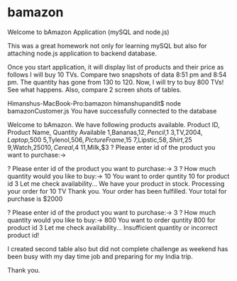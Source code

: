 # bamazon
Welcome to bAmazon Application (mySQL and node.js)

This was a great homework not only for learning mySQL but also for attaching node.js application to backend database.

Once you start application, it will display list of products and their price as follows
I will buy 10 TVs. Compare two snapshots of data 8:51 pm and 8:54 pm. The quantity has gone from 130 to 120.
Now, I will try to buy 800 TVs! See what happens. Also, compare 2 screen shots of tables. 

Himanshus-MacBook-Pro:bamazon himanshupandit$ node bamazonCustomer.js 
You have successfully connected to the database

Welcome to bAmazon. We have following products available.
Product ID, Product Name, Quantity Available
1,Bananas,$1
2,Pencil,$1
3,TV,$200
4,Laptop,$500
5,Tylenol,$50
6,Picture Frame,$15
7,Lipstic,$5
8,Shirt,$25
9,Watch,$250
10,Cereal,$4
11,Milk,$3
? Please enter id of the product you want to purchase:-> 

? Please enter id of the product you want to purchase:-> 3
? How much quantity would you like to buy:-> 10
You want to order quntity 10 for product id 3
Let me check availability...
We have your product in stock. Processing your order for 10 TV
Thank you. Your order has been fulfilled.
Your total for purchase is $2000

? Please enter id of the product you want to purchase:-> 3
? How much quantity would you like to buy:-> 800
You want to order quntity 800 for product id 3
Let me check availability...
Insufficient quantity or incorrect product id!

I created second table also but did not complete challenge as weekend has been busy with my day time job and preparing for my India trip.

Thank you.